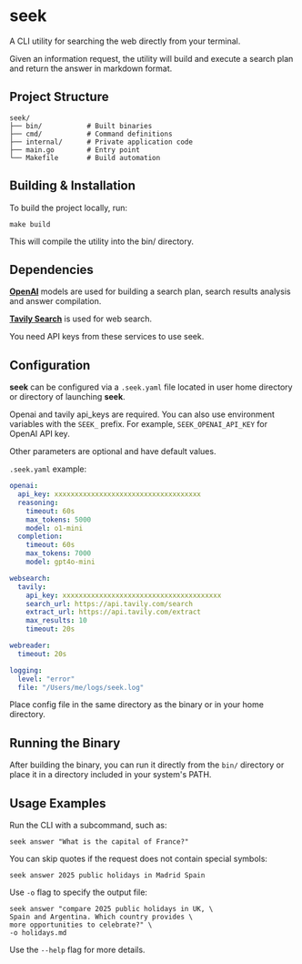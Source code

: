 # seek

A CLI utility for searching the web directly from your terminal.

Given an information request, the utility will build and execute a search plan and return the answer in markdown format.

## Project Structure

```
seek/
├── bin/           # Built binaries
├── cmd/           # Command definitions
├── internal/      # Private application code
├── main.go        # Entry point
└── Makefile       # Build automation
```

## Building & Installation
To build the project locally, run:
```
make build
```
This will compile the utility into the bin/ directory.

## Dependencies

**[OpenAI](https://openai.com)** models are used for building a search plan, search results analysis and answer compilation.

**[Tavily Search](https://tavily.com)** is used for web search.

You need API keys from these services to use seek.

## Configuration
**seek** can be configured via a `.seek.yaml` file located in user home directory or directory of launching **seek**. 

Openai and tavily api_keys are required. You can also use environment variables with the `SEEK_` prefix. For example, `SEEK_OPENAI_API_KEY` for OpenAI API key. 

Other parameters are optional and have default values.

`.seek.yaml` example:

```yaml
openai:
  api_key: xxxxxxxxxxxxxxxxxxxxxxxxxxxxxxxxxxxx
  reasoning: 
    timeout: 60s
    max_tokens: 5000
    model: o1-mini
  completion: 
    timeout: 60s
    max_tokens: 7000
    model: gpt4o-mini

websearch:
  tavily:
    api_key: xxxxxxxxxxxxxxxxxxxxxxxxxxxxxxxxxxxxxxx
    search_url: https://api.tavily.com/search
    extract_url: https://api.tavily.com/extract
    max_results: 10
    timeout: 20s

webreader:
  timeout: 20s

logging:
  level: "error"
  file: "/Users/me/logs/seek.log"
```

Place config file in the same directory as the binary or in your home directory.

## Running the Binary

After building the binary, you can run it directly from the `bin/` directory or place it in a directory included in your system's PATH.

## Usage Examples

Run the CLI with a subcommand, such as:
```
seek answer "What is the capital of France?"
```

You can skip quotes if the request does not contain special symbols:

```
seek answer 2025 public holidays in Madrid Spain
```

Use `-o` flag to specify the output file:
```
seek answer "compare 2025 public holidays in UK, \
Spain and Argentina. Which country provides \
more opportunities to celebrate?" \
-o holidays.md
```

Use the `--help` flag for more details.

